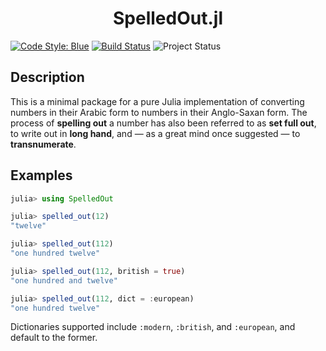 <h1 align="center">
    SpelledOut.jl
</h1>

[![Code Style: Blue][code-style-img]][code-style-url] [![Build Status](https://travis-ci.com/jakewilliami/SpelledOut.jl.svg?branch=master)](https://travis-ci.com/jakewilliami/SpelledOut.jl) ![Project Status](https://img.shields.io/badge/status-maturing-green)


## Description
This is a minimal package for a pure Julia implementation of converting numbers in their Arabic form to numbers in their Anglo-Saxan form.  The process of **spelling out** a number has also been referred to as **set full out**, to write out in **long hand**, and &mdash; as a great mind once suggested &mdash; to **transnumerate**.

## Examples

```julia
julia> using SpelledOut

julia> spelled_out(12)
"twelve"

julia> spelled_out(112)
"one hundred twelve"

julia> spelled_out(112, british = true)
"one hundred and twelve"

julia> spelled_out(112, dict = :european)
"one hundred twelve"
```

Dictionaries supported include `:modern`, `:british`, and `:european`, and default to the former.

[code-style-img]: https://img.shields.io/badge/code%20style-blue-4495d1.svg
[code-style-url]: https://github.com/invenia/BlueStyle
